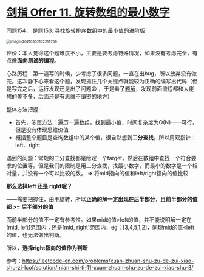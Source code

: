 # [剑指 Offer 11. 旋转数组的最小数字](https://leetcode-cn.com/problems/xuan-zhuan-shu-zu-de-zui-xiao-shu-zi-lcof/)

同题154， 是题[153. 寻找旋转排序数组中的最小值](https://leetcode-cn.com/problems/find-minimum-in-rotated-sorted-array/)的进阶版

<img src="C:\Users\surface\AppData\Roaming\Typora\typora-user-images\image-20210302162219759.png" alt="image-20210302162219759" style="zoom:67%;" />



评价：本人觉得这个题难度不小，主要是要考虑特殊情况，如果没有考虑完全，有点像**面向测试的编程**。

心路历程：第一遍写的时候，少考虑了很多问题，一直在出bug，所以放弃没有做完。这次静下心来看这个题，发现抓住几个关键点就能较为正确的编写出代码（但是写完之后，运行发现还是出了问题:weary: ，于是看了[题解](https://leetcode-cn.com/problems/xuan-zhuan-shu-zu-de-zui-xiao-shu-zi-lcof/solution/mian-shi-ti-11-xuan-zhuan-shu-zu-de-zui-xiao-shu-3/)，发现前面流程都和大佬想的差不多，后面还是有思维不缜密的地方）

整体方法把握：

- 首先，笨蛋方法：遍历一遍数组，找到最小值，时间复杂度为O(N)——可行，但是没有体现思维价值
- 概括整个题目是查询数组中的某个值，很自然想到**二分查找**，所以用双指针：left、right

遇到的问题：常规的二分查找都是给定一个target，然后在数组中查找一个符合要求的位置等。但是我们的限制是用二分查找，找最小数字，而最小的数字是一个相对量，并没有一个可以比较的数。 => 将mid指向的值和left/right指向的值比较

**那么选择left 还是 right呢？**

——需要把握住，由于旋转，所以**正确的解一定出现在后半部分**，且**前半部分的值都 >= 后半部分的值**

而前半部分的值不一定有参考性。如果mid的值>left的值，并不能说明解一定在[mid, left]范围内；还是[mid, right]范围内，eg：[3,4,5,1,2]，同理mid的值<left的值，也无法做出判断。

所以，**选择right指向的值作为判断**



参考：https://leetcode-cn.com/problems/xuan-zhuan-shu-zu-de-zui-xiao-shu-zi-lcof/solution/mian-shi-ti-11-xuan-zhuan-shu-zu-de-zui-xiao-shu-3/